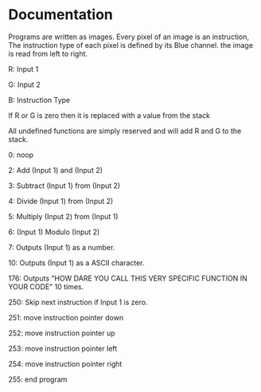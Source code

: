 # Documentation
Programs are written as images. Every pixel of an image is an instruction, The instruction type of each pixel is defined by its Blue channel. the image is read from left to right.

R: Input 1

G: Input 2

B: Instruction Type

If R or G is zero then it is replaced with a value from the stack

All undefined functions are simply reserved and will add R and G to the stack.

0: noop

2: Add (Input 1) and (Input 2)

3: Subtract (Input 1) from (Input 2)

4: Divide (Input 1) from (Input 2)

5: Multiply (Input 2) from (Input 1)

6: (Input 1) Modulo (Input 2)

7: Outputs (Input 1) as a number.

10: Outputs (Input 1) as a ASCII character.

176: Outputs "HOW DARE YOU CALL THIS VERY SPECIFIC FUNCTION IN YOUR CODE" 10 times.

250: Skip next instruction if Input 1 is zero.

251: move instruction pointer down

252: move instruction pointer up

253: move instruction pointer left

254: move instruction pointer right

255: end program
